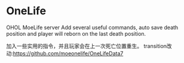 # OneLife
OHOL MoeLife server
Add several useful commands, auto save death position and player will reborn on the last death position.

加入一些实用的指令，并且玩家会在上一次死亡位置重生。
transition改动:https://github.com/moeonelife/OneLifeData7
